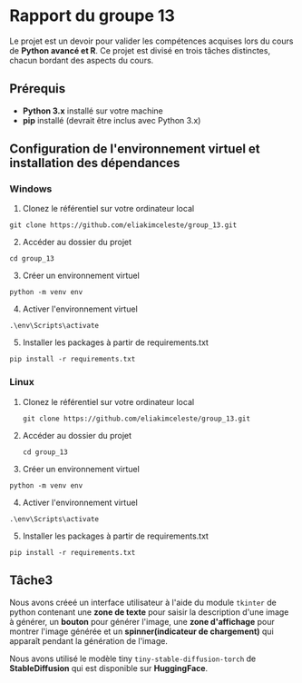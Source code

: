 # Rapport du groupe 13
Le projet est un devoir pour valider les compétences acquises lors du cours de __Python avancé et R__. Ce projet est divisé en trois tâches distinctes, chacun bordant des aspects du cours.

## Prérequis
- **Python 3.x** installé sur votre machine
- **pip** installé (devrait être inclus avec Python 3.x)

## Configuration de l'environnement virtuel et installation des dépendances
### Windows
1. Clonez le référentiel sur votre ordinateur local
```
git clone https://github.com/eliakimceleste/group_13.git
   ```
2. Accéder au dossier du projet
 ```
 cd group_13
   ```
3. Créer un environnement virtuel
```
python -m venv env
 ```
4. Activer l'environnement virtuel
```
.\env\Scripts\activate
 ```
5. Installer les packages à partir de requirements.txt
 ```
pip install -r requirements.txt
 ```

### Linux
1. Clonez le référentiel sur votre ordinateur local
   ```
   git clone https://github.com/eliakimceleste/group_13.git
   ```
2. Accéder au dossier du projet
	 ```
   cd group_13
   ```
3. Créer un environnement virtuel
```
python -m venv env
 ```
4. Activer l'environnement virtuel
```
.\env\Scripts\activate
 ```
5. Installer les packages à partir de requirements.txt
 ```
pip install -r requirements.txt
 ```



## Tâche3
Nous avons créeé un interface utilisateur à l'aide du module ``` tkinter ``` de python contenant une **zone de texte** pour saisir la description d'une image à générer, un **bouton** pour générer l'image, une **zone d'affichage** pour montrer l'image générée et un **spinner(indicateur de chargement)** qui apparaît pendant la génération de l'image.

Nous avons utilisé le modèle tiny ```tiny-stable-diffusion-torch``` de **StableDiffusion** qui est disponible sur **HuggingFace**.


